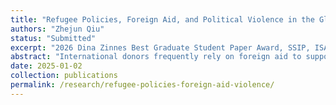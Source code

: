 ```yaml
---
title: "Refugee Policies, Foreign Aid, and Political Violence in the Global South"
authors: "Zhejun Qiu"
status: "Submitted"
excerpt: "2026 Dina Zinnes Best Graduate Student Paper Award, SSIP, ISA"
abstract: "International donors frequently rely on foreign aid to support refugee-hosting countries, yet the security implications of such aid remain contested. While some studies argue that aid projects targeting refugees can be exploited by non-state armed groups to fuel violence, recent research highlights the potential of aid to foster peace by improving the well-being of both refugees and local communities. I argue that whether foreign aid exacerbates or dampens conflict depends on the nature of policies governing refugees rights. Host state policies that allow refugees to work and move freely create positive externalities for local community, which can alleviate tensions between locals and refugees, thereby reducing individual grievances that increase the risk of violence. In contrast, restrictive refugee policies limit these spillovers, increasing the risk of refugee militarization and conflict. Analyzing the impact of World Bank aid in 1753 refugee-hosting provinces across 107 countries in the Global South, I find that aid allocation in countries with inclusive refugee policies is associated with a significant decrease in conflict in refugee-hosting provinces. The results from the subnational analyses hold using multi-level models and instrumental variable analyses, which help alleviate inferential problems associated with observational data. The findings indicate that international donors should consider the domestic refugee policies of aid recipients to enhance the effect of aid for both improving the welfare of refugees and locals and dampening the risk of violence in refugee hosting communities."
date: 2025-01-02
collection: publications
permalink: /research/refugee-policies-foreign-aid-violence/
---
```

